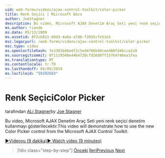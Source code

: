 ```yaml
---
uid: web-forms/videos/ajax-control-toolkit/color-picker
title: Renk Seçici | Microsoft Docs
author: JoeStagner
description: Bu video, Microsoft AJAX Denetim Araç Seti yeni renk seçici denetim kullanmayı gösterilecektir.
ms.author: riande
ms.date: 05/13/2009
ms.assetid: 8f2cb811-d9d3-4a6a-a7d6-f2035cfe51e5
msc.legacyurl: /web-forms/videos/ajax-control-toolkit/color-picker
msc.type: video
ms.openlocfilehash: fe3383b48adf2c5ed4766b40ceed80fd4bcca2a9
ms.sourcegitcommit: 0f1119340e4464720cfd16d0ff15764746ea1fea
ms.translationtype: MT
ms.contentlocale: tr-TR
ms.lasthandoff: 04/09/2019
ms.locfileid: "59392683"
---
```

# <a name="color-picker"></a><span data-ttu-id="10340-103">Renk Seçici</span><span class="sxs-lookup"><span data-stu-id="10340-103">Color Picker</span></span>

<span data-ttu-id="10340-104">tarafından [ALi Stagner](https://github.com/JoeStagner)</span><span class="sxs-lookup"><span data-stu-id="10340-104">by [Joe Stagner](https://github.com/JoeStagner)</span></span>

<span data-ttu-id="10340-105">Bu video, Microsoft AJAX Denetim Araç Seti yeni renk seçici denetim kullanmayı gösterilecektir.</span><span class="sxs-lookup"><span data-stu-id="10340-105">This video will demonstrate how to use the new Color Picker control from the Microsoft AJAX Control Toolkit.</span></span>

[<span data-ttu-id="10340-106">&#9654;Videoyu (9 dakika)</span><span class="sxs-lookup"><span data-stu-id="10340-106">&#9654; Watch video (9 minutes)</span></span>](https://channel9.msdn.com/Blogs/ASP-NET-Site-Videos/color-picker)

> [!div class="step-by-step"]
> <span data-ttu-id="10340-107">[Önceki](control-extenders.md)
> [İleri](combo-box.md)</span><span class="sxs-lookup"><span data-stu-id="10340-107">[Previous](control-extenders.md)
[Next](combo-box.md)</span></span>
